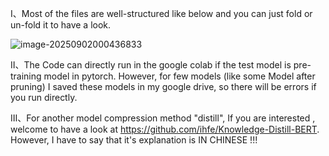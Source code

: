 Ⅰ、Most of the files are well-structured like below and you can just fold or un-fold it to have a look.

![image-20250902000436833](D:\Documents\Colab_Notebooks\images\image-20250902000436833.png)

Ⅱ、The Code can directly run in the google colab if the test model is pre-training model in pytorch. However, for few models (like some Model after pruning) I saved these models in my google drive, so there will be errors if you run directly.

Ⅲ、For another model compression method "distill", If you are interested , welcome to have a look at https://github.com/ihfe/Knowledge-Distill-BERT. However, I have to say that it's explanation is IN CHINESE !!!